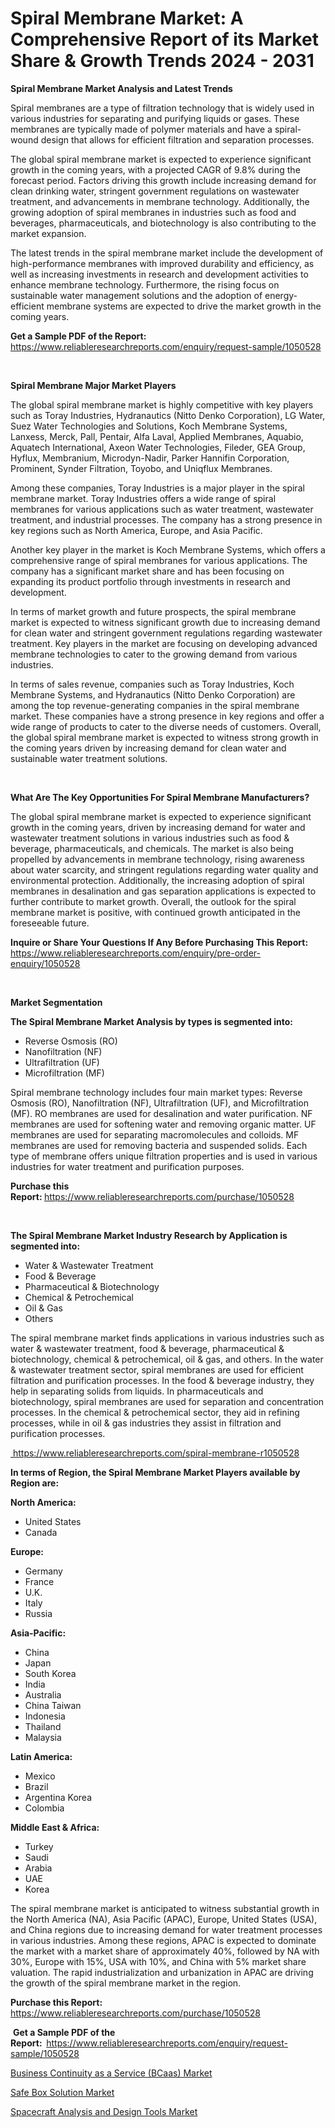 <p><h1>Spiral Membrane Market: A Comprehensive Report of its Market Share & Growth Trends 2024 - 2031</h1></p><p><strong>Spiral Membrane Market Analysis and Latest Trends</strong></p>
<p><p>Spiral membranes are a type of filtration technology that is widely used in various industries for separating and purifying liquids or gases. These membranes are typically made of polymer materials and have a spiral-wound design that allows for efficient filtration and separation processes.</p><p>The global spiral membrane market is expected to experience significant growth in the coming years, with a projected CAGR of 9.8% during the forecast period. Factors driving this growth include increasing demand for clean drinking water, stringent government regulations on wastewater treatment, and advancements in membrane technology. Additionally, the growing adoption of spiral membranes in industries such as food and beverages, pharmaceuticals, and biotechnology is also contributing to the market expansion.</p><p>The latest trends in the spiral membrane market include the development of high-performance membranes with improved durability and efficiency, as well as increasing investments in research and development activities to enhance membrane technology. Furthermore, the rising focus on sustainable water management solutions and the adoption of energy-efficient membrane systems are expected to drive the market growth in the coming years.</p></p>
<p><strong>Get a Sample PDF of the Report:&nbsp;</strong> <a href="https://www.reliableresearchreports.com/enquiry/request-sample/1050528">https://www.reliableresearchreports.com/enquiry/request-sample/1050528</a></p>
<p>&nbsp;</p>
<p><strong>Spiral Membrane Major Market Players</strong></p>
<p><p>The global spiral membrane market is highly competitive with key players such as Toray Industries, Hydranautics (Nitto Denko Corporation), LG Water, Suez Water Technologies and Solutions, Koch Membrane Systems, Lanxess, Merck, Pall, Pentair, Alfa Laval, Applied Membranes, Aquabio, Aquatech International, Axeon Water Technologies, Fileder, GEA Group, Hyflux, Membranium, Microdyn-Nadir, Parker Hannifin Corporation, Prominent, Synder Filtration, Toyobo, and Uniqflux Membranes.</p><p>Among these companies, Toray Industries is a major player in the spiral membrane market. Toray Industries offers a wide range of spiral membranes for various applications such as water treatment, wastewater treatment, and industrial processes. The company has a strong presence in key regions such as North America, Europe, and Asia Pacific.</p><p>Another key player in the market is Koch Membrane Systems, which offers a comprehensive range of spiral membranes for various applications. The company has a significant market share and has been focusing on expanding its product portfolio through investments in research and development.</p><p>In terms of market growth and future prospects, the spiral membrane market is expected to witness significant growth due to increasing demand for clean water and stringent government regulations regarding wastewater treatment. Key players in the market are focusing on developing advanced membrane technologies to cater to the growing demand from various industries.</p><p>In terms of sales revenue, companies such as Toray Industries, Koch Membrane Systems, and Hydranautics (Nitto Denko Corporation) are among the top revenue-generating companies in the spiral membrane market. These companies have a strong presence in key regions and offer a wide range of products to cater to the diverse needs of customers. Overall, the global spiral membrane market is expected to witness strong growth in the coming years driven by increasing demand for clean water and sustainable water treatment solutions.</p></p>
<p>&nbsp;</p>
<p><strong>What Are The Key Opportunities For Spiral Membrane Manufacturers?</strong></p>
<p><p>The global spiral membrane market is expected to experience significant growth in the coming years, driven by increasing demand for water and wastewater treatment solutions in various industries such as food & beverage, pharmaceuticals, and chemicals. The market is also being propelled by advancements in membrane technology, rising awareness about water scarcity, and stringent regulations regarding water quality and environmental protection. Additionally, the increasing adoption of spiral membranes in desalination and gas separation applications is expected to further contribute to market growth. Overall, the outlook for the spiral membrane market is positive, with continued growth anticipated in the foreseeable future.</p></p>
<p><strong>Inquire or Share Your Questions If Any Before Purchasing This Report:</strong> <a href="https://www.reliableresearchreports.com/enquiry/pre-order-enquiry/1050528">https://www.reliableresearchreports.com/enquiry/pre-order-enquiry/1050528</a></p>
<p>&nbsp;</p>
<p><strong>Market Segmentation</strong></p>
<p><strong>The Spiral Membrane Market Analysis by types is segmented into:</strong></p>
<p><ul><li>Reverse Osmosis (RO)</li><li>Nanofiltration (NF)</li><li>Ultrafiltration (UF)</li><li>Microfiltration (MF)</li></ul></p>
<p><p>Spiral membrane technology includes four main market types: Reverse Osmosis (RO), Nanofiltration (NF), Ultrafiltration (UF), and Microfiltration (MF). RO membranes are used for desalination and water purification. NF membranes are used for softening water and removing organic matter. UF membranes are used for separating macromolecules and colloids. MF membranes are used for removing bacteria and suspended solids. Each type of membrane offers unique filtration properties and is used in various industries for water treatment and purification purposes.</p></p>
<p><strong>Purchase this Report:&nbsp;</strong><a href="https://www.reliableresearchreports.com/purchase/1050528">https://www.reliableresearchreports.com/purchase/1050528</a></p>
<p>&nbsp;</p>
<p><strong>The Spiral Membrane Market Industry Research by Application is segmented into:</strong></p>
<p><ul><li>Water & Wastewater Treatment</li><li>Food & Beverage</li><li>Pharmaceutical & Biotechnology</li><li>Chemical & Petrochemical</li><li>Oil & Gas</li><li>Others</li></ul></p>
<p><p>The spiral membrane market finds applications in various industries such as water & wastewater treatment, food & beverage, pharmaceutical & biotechnology, chemical & petrochemical, oil & gas, and others. In the water & wastewater treatment sector, spiral membranes are used for efficient filtration and purification processes. In the food & beverage industry, they help in separating solids from liquids. In pharmaceuticals and biotechnology, spiral membranes are used for separation and concentration processes. In the chemical & petrochemical sector, they aid in refining processes, while in oil & gas industries they assist in filtration and purification processes.</p></p>
<p><a href="https://www.reliableresearchreports.com/spiral-membrane-r1050528">&nbsp;https://www.reliableresearchreports.com/spiral-membrane-r1050528</a></p>
<p><strong>In terms of Region, the Spiral Membrane Market Players available by Region are:</strong></p>
<p>
    <p> <strong> North America: </strong>
        <ul>
            <li>United States</li>
            <li>Canada</li>
        </ul>
        </p> 
    <p> <strong> Europe: </strong>
        <ul>
            <li>Germany</li>
            <li>France</li>
            <li>U.K.</li>
            <li>Italy</li>
            <li>Russia</li>
        </ul>
        </p> 
    <p> <strong> Asia-Pacific: </strong>
        <ul>
            <li>China</li>
            <li>Japan</li>
            <li>South Korea</li>
            <li>India</li>
            <li>Australia</li>
            <li>China Taiwan</li>
            <li>Indonesia</li>
            <li>Thailand</li>
            <li>Malaysia</li>
        </ul>
        </p> 
    <p> <strong> Latin America: </strong>
        <ul>
            <li>Mexico</li>
            <li>Brazil</li>
            <li>Argentina Korea</li>
            <li>Colombia</li>
        </ul>
        </p> 
    <p> <strong> Middle East & Africa: </strong>
        <ul>
            <li>Turkey</li>
            <li>Saudi</li>
            <li>Arabia</li>
            <li>UAE</li>
            <li>Korea</li>
        </ul>
    </p>
    </p>
<p><p>The spiral membrane market is anticipated to witness substantial growth in the North America (NA), Asia Pacific (APAC), Europe, United States (USA), and China regions due to increasing demand for water treatment processes in various industries. Among these regions, APAC is expected to dominate the market with a market share of approximately 40%, followed by NA with 30%, Europe with 15%, USA with 10%, and China with 5% market share valuation. The rapid industrialization and urbanization in APAC are driving the growth of the spiral membrane market in the region.</p></p>
<p><strong>Purchase this Report: </strong><a href="https://www.reliableresearchreports.com/purchase/1050528">https://www.reliableresearchreports.com/purchase/1050528</a></p>
<p>&nbsp;<strong>Get a Sample PDF of the Report:&nbsp;&nbsp;</strong><a href="https://www.reliableresearchreports.com/enquiry/request-sample/1050528">https://www.reliableresearchreports.com/enquiry/request-sample/1050528</a></p>
<p><strong></strong></p>
<p><p><a href="https://github.com/kumertitash/Market-Research-Report-List-1/blob/main/business-continuity-as-a-service-bcaas-market.md">Business Continuity as a Service (BCaas) Market</a></p><p><a href="https://github.com/amapolalg/Market-Research-Report-List-1/blob/main/safe-box-solution-market.md">Safe Box Solution Market</a></p><p><a href="https://github.com/LibbySpencer2018/Market-Research-Report-List-2/blob/main/spacecraft-analysis-and-design-tools-market.md">Spacecraft Analysis and Design Tools Market</a></p></p>